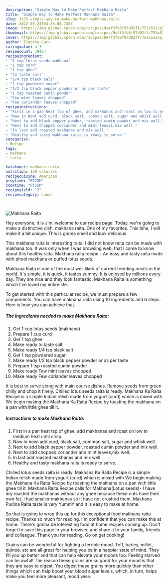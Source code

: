 ```yaml
---
description: "Simple Way to Make Perfect Makhana Raita"
title: "Simple Way to Make Perfect Makhana Raita"
slug: 3135-simple-way-to-make-perfect-makhana-raita
date: 2022-09-23T04:35:08.745Z
image: https://img-global.cpcdn.com/recipes/9e4f3fb6f97d02ff/751x532cq70/makhana-raita-recipe-main-photo.jpg
thumbnail: https://img-global.cpcdn.com/recipes/9e4f3fb6f97d02ff/751x532cq70/makhana-raita-recipe-main-photo.jpg
cover: https://img-global.cpcdn.com/recipes/9e4f3fb6f97d02ff/751x532cq70/makhana-raita-recipe-main-photo.jpg
author: Timothy Carr
ratingvalue: 4.7
reviewcount: 38454
recipeingredient:
- "1 cup lotus seeds makhana"
- "1 cup curd"
- "1 tsp ghee"
- "to taste salt"
- "1/4 tsp black salt"
- "1 tsp powdered sugar"
- "1/2 tsp black pepper powder or as per taste"
- "1 tsp roasted cumin powder"
- "Few mint leaves chopped"
- "Few coriander leaves chopped"
recipeinstructions:
- "First in a pan heat tsp of ghee, add makhanas and roast on low to medium heat until crisp."
- "Now in bowl add curd, black salt, common salt, sugar and whisk well."
- "Next to add black pepper powder, roasted cumin powder and mix well."
- "Next to add chopped coriander and mint leaves,mix well."
- "In last add roasted makhanas and mix well."
- "Healthy and tasty makhana raita is ready to serve."
categories:
- Recipe
tags:
- makhana
- raita

katakunci: makhana raita 
nutrition: 150 calories
recipecuisine: American
preptime: "PT25M"
cooktime: "PT55M"
recipeyield: "2"
recipecategory: Lunch

---
```



![Makhana Raita](https://img-global.cpcdn.com/recipes/9e4f3fb6f97d02ff/751x532cq70/makhana-raita-recipe-main-photo.jpg)

Hey everyone, it is Jim, welcome to our recipe page. Today, we're going to make a distinctive dish, makhana raita. One of my favorites. This time, I will make it a bit unique. This is gonna smell and look delicious.

This makhana raita is interesting raita. I did not know raita can be made with makhana too. It was only when I was browsing web, that I came to know about this healthy raita. Makhana raita recipe - An easy and tasty raita made with phool makhana or puffed lotus seeds.

Makhana Raita is one of the most well liked of current trending meals in the world. It's simple, it is quick, it tastes yummy. It is enjoyed by millions every day. They are nice and they look fantastic. Makhana Raita is something which I've loved my entire life.


To get started with this particular recipe, we must prepare a few components. You can have makhana raita using 10 ingredients and 6 steps. Here is how you can achieve that.

<!--inarticleads1-->

##### The ingredients needed to make Makhana Raita:

1. Get 1 cup lotus seeds (makhana)
1. Prepare 1 cup curd
1. Get 1 tsp ghee
1. Make ready to taste salt
1. Make ready 1/4 tsp black salt
1. Get 1 tsp powdered sugar
1. Make ready 1/2 tsp black pepper powder or as per taste
1. Prepare 1 tsp roasted cumin powder
1. Make ready Few mint leaves chopped
1. Make ready Few coriander leaves chopped


It is best to serve along with main course dishes. Remove seeds from green chilly and chop it finely. Chilled lotus seeds raita is ready. Makhana Ka Raita Recipe is a simple Indian relish made from yogurt (curd) which is mixed with We begin making the Makhana Ka Raita Recipe by toasting the makhana on a pan with little ghee till it. 

<!--inarticleads2-->

##### Instructions to make Makhana Raita:

1. First in a pan heat tsp of ghee, add makhanas and roast on low to medium heat until crisp.
1. Now in bowl add curd, black salt, common salt, sugar and whisk well.
1. Next to add black pepper powder, roasted cumin powder and mix well.
1. Next to add chopped coriander and mint leaves,mix well.
1. In last add roasted makhanas and mix well.
1. Healthy and tasty makhana raita is ready to serve.


Chilled lotus seeds raita is ready. Makhana Ka Raita Recipe is a simple Indian relish made from yogurt (curd) which is mixed with We begin making the Makhana Ka Raita Recipe by toasting the makhana on a pan with little ghee till it. Makhana Raita Recipe calls for Makhana(Lotus seeds)- I have dry roasted the makhanas without any ghee because these nuts have their own fat. I had smaller makhanas so it have not crushed them. Makhana Pudina Raita taste is very YummY and It is easy to make at home. 

So that is going to wrap this up for this exceptional food makhana raita recipe. Thanks so much for reading. I'm confident that you can make this at home. There's gonna be interesting food at home recipes coming up. Don't forget to save this page in your browser, and share it to your family, friends and colleague. Thank you for reading. Go on get cooking!

Grains can be wonderful for fighting a terrible mood. Teff, barley, millet, quinoa, etc are all great for helping you be in a happier state of mind. They fill you up better and that can help elevate your moods too. Feeling starved can be awful! The reason these grains are so good for your mood is that they are easy to digest. You digest these grains more quickly than other things which can help boost your blood sugar levels, which, in turn, helps make you feel more pleasant, mood wise.
